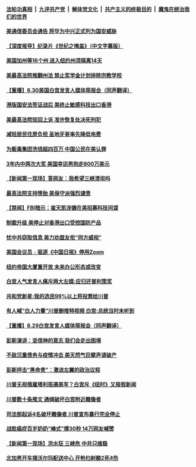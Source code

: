####  [法轮功真相](../../../../basic/blob/master/README.md?t=07011002) &nbsp;|&nbsp; [九评共产党](../../../../9ping.md/blob/master/README.md?t=07011002) &nbsp;|&nbsp; [解体党文化](../../../../jtdwh.md/blob/master/README.md?t=07011002)  &nbsp;|&nbsp; [共产主义的终极目的](../../../../gczydzjmd.md/blob/master/README.md?t=07011002) &nbsp;|&nbsp; [魔鬼在统治我们的世界](../../../../mgztzwmdsj.md/blob/master/README.md?t=07011002) 

#### [美通信委员会通告 将华为中兴正式列为国安威胁](../pages/prog203/a102883278.md?t=07011002) 

#### [【深度报导】纪录片《世纪之掩盖》（中文字幕版）](../pages/prog203/a102881189.md?t=07011002) 

#### [美国加州等16个州 进入纽约州须隔离14天](../pages/prog203/a102883095.md?t=07011002) 

#### [美最高法院推翻州法 禁止奖学金计划排除宗教学校](../pages/prog203/a102883072.md?t=07011002) 

#### [【重播】6.30美国白宫发言人媒体简报会（同声翻译）](../pages/prog203/a102883044.md?t=07011002) 

#### [港版国安法签证战后  美终止敏感科技出口香港](../pages/prog203/a102882879.md?t=07011002) 

#### [美最高法院驳回上诉 准许恢复处决死刑犯](../pages/prog203/a102883008.md?t=07011002) 

#### [减轻居民住房负担 圣地牙哥率先降低电费](../pages/prog203/a102882935.md?t=07011002) 

#### [为贩毒集团洗钱超四百万 中国公民在美认罪](../pages/prog203/a102882851.md?t=07011002) 

#### [3年内中两次大奖 美国幸运男抱走800万美元](../pages/prog203/a102882609.md?t=07011002) 

#### [【新闻第一现场】答网友：我希望三峡溃坝吗](../pages/prog203/a102882587.md?t=07011002) 

#### [最高法院支持堕胎 美保守派强烈谴责](../pages/prog203/a102882452.md?t=07011002) 

#### [【禁闻】FBI暗示：崔天凯涉嫌在美招募科技间谍](../pages/prog203/a102882378.md?t=07011002) 

#### [制裁升级 美停止对香港出口受控国防产品](../pages/prog203/a102882311.md?t=07011002) 

#### [忧中共窃取信息 美力劝盟友拒“同方威视”](../pages/prog203/a102882268.md?t=07011002) 

#### [美国会议员﹕驱逐《中国日报》停用Zoom](../pages/prog203/a102882278.md?t=07011002) 

#### [纽约帝国大厦重开放 未来办公形态或改变](../pages/prog203/a102882243.md?t=07011002) 

#### [白宫人气发言人痛斥两大左媒:应归还普利策奖](../pages/prog203/a102882235.md?t=07011002) 

#### [共和党新星:我的选民99%以上将投票给川普](../pages/prog203/a102882194.md?t=07011002) 

#### [有人喊“白人力量”川普删推特视频 白宫:总统当时未听到](../pages/prog203/a102882138.md?t=07011002) 

#### [【重播】6.29白宫发言人媒体简报会（同声翻译）](../pages/prog203/a102882175.md?t=07011002) 

#### [彭斯演讲：坚信神的意志 我们会走出困境](../pages/prog203/a102882128.md?t=07011002) 

#### [不敌沉重债务与疫情冲击 美天然气巨擘声请破产](../pages/prog203/a102881906.md?t=07011002) 

#### [彭斯抨击“黑命贵”：激进左翼的政治议程](../pages/prog203/a102881700.md?t=07011002) 

#### [川普无视俄雇塔利班袭美军？白宫斥《纽时》又报假新闻](../pages/prog203/a102881656.md?t=07011002) 

#### [川普数十条推文 通缉破坏白宫附近雕像者](../pages/prog203/a102881632.md?t=07011002) 

#### [司法部起诉4名破坏雕像者 川普宣布暴行完全停止](../pages/prog203/a102881564.md?t=07011002) 

#### [战胜癌症百岁奶奶“棒式”撑30秒 14万网友喊赞](../pages/prog203/a102881388.md?t=07011002) 

#### [【新闻第一现场】洪水狂 三峡危 中共只维稳](../pages/prog203/a102881386.md?t=07011002) 

#### [北加男开车撞沃尔玛配送中心 开枪扫射酿2死4伤](../pages/prog203/a102881317.md?t=07011002) 

